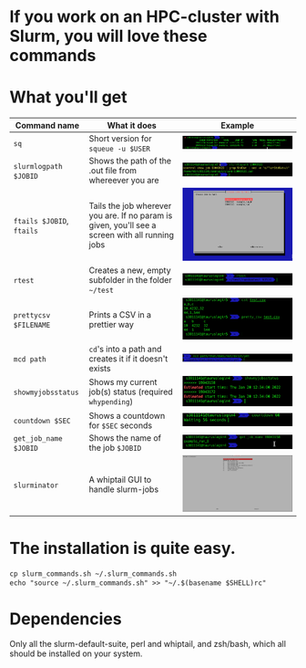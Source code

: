 # If you work on an HPC-cluster with Slurm, you will love these commands

# What you'll get

| Command name              | What it does                                                                                    | Example                                                          |
|---------------------------|-------------------------------------------------------------------------------------------------|------------------------------------------------------------------|
| `sq`                      | Short version for `squeue -u $USER`                                                             | ![Screenshot](sq.png?raw=true "sq")                              |
| `slurmlogpath $JOBID`     | Shows the path of the .out file from whereever you are                                          | ![Screenshot](slurmlogpath.png?raw=true "slurmlogpath")          |
| `ftails $JOBID`, `ftails` | Tails the job wherever you are. If no param is given, you'll see a screen with all running jobs | ![Screenshot](ftails.png?raw=true "ftails")                      |
| `rtest`                   | Creates a new, empty subfolder in the folder `~/test`                                           | ![Screenshot](rtest.png?raw=true "rtest")                        |
| `prettycsv $FILENAME`     | Prints a CSV in a prettier way                                                                  | ![Screenshot](prettycsv.png?raw=true "prettycsv")                |
| `mcd path`                | `cd`'s into a path and creates it if it doesn't exists                                          | ![Screenshot](mcd.png?raw=true "mcd")                            |
| `showmyjobsstatus`        | Shows my current job(s) status (required `whypending`)                                          | ![Screenshot](showmyjobsstatus.png?raw=true "showmyjobsstatus")  |
| `countdown $SEC`          | Shows a countdown for `$SEC` seconds                                                            | ![Screenshot](countdown.png?raw=true "countdown")                |
| `get_job_name $JOBID`     | Shows the name of the job `$JOBID`                                                              | ![Screenshot](get_job_name.png?raw=true "get_job_name")          |
| `slurminator`             | A whiptail GUI to handle slurm-jobs                                                             | ![Screenshot](slurminator.png?raw=true "slurminator")            |

# The installation is quite easy.

```
cp slurm_commands.sh ~/.slurm_commands.sh
echo "source ~/.slurm_commands.sh" >> "~/.$(basename $SHELL)rc"
```

# Dependencies

Only all the slurm-default-suite, perl and whiptail, and zsh/bash, which all should be installed on your system.
